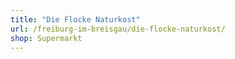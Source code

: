 ```yaml
---
title: "Die Flocke Naturkost"
url: /freiburg-im-breisgau/die-flocke-naturkost/
shop: Supermarkt
---
```

